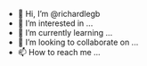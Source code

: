 - 👋 Hi, I’m @richardlegb
- 👀 I’m interested in ...
- 🌱 I’m currently learning ...
- 💞️ I’m looking to collaborate on ...
- 📫 How to reach me ...

<!---
richardlegb/richardlegb is a ✨ special ✨ repository because its `README.md` (this file) appears on your GitHub profile.
You can click the Preview link to take a look at your changes.
--->
